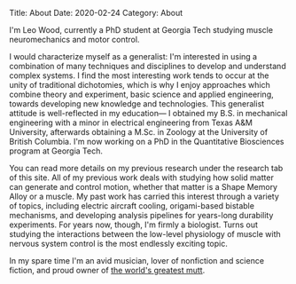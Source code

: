 Title: About
Date: 2020-02-24
Category: About

I'm Leo Wood, currently a PhD student at Georgia Tech studying muscle neuromechanics and motor control.

I would characterize myself as a generalist: I'm interested in using a combination of many techniques and disciplines to develop and understand complex systems. I find the most interesting work tends to occur at the unity of traditional dichotomies, which is why I enjoy approaches which combine theory and experiment, basic science and applied engineering, towards developing new knowledge and technologies. This generalist attitude is well-reflected in my education&mdash; I obtained my B.S. in mechanical engineering with a minor in electrical engineering from Texas A&M University, afterwards obtaining a M.Sc. in Zoology at the University of British Columbia. I'm now working on a PhD in the Quantitative Biosciences program at Georgia Tech.

You can read more details on my previous research under the research tab of this site. All of my previous work deals with studying how solid matter can generate and control motion, whether that matter is a Shape Memory Alloy or a muscle. My past work has carried this interest through a variety of topics, including electric aircraft cooling, origami-based bistable mechanisms, and developing analysis pipelines for years-long durability experiments. For years now, though, I'm firmly a biologist. Turns out studying the interactions between the low-level physiology of muscle with nervous system control is the most endlessly exciting topic.

In my spare time I'm an avid musician, lover of nonfiction and science fiction, and proud owner of [the world's greatest mutt]({static}/images/Bonnie.jpg). 